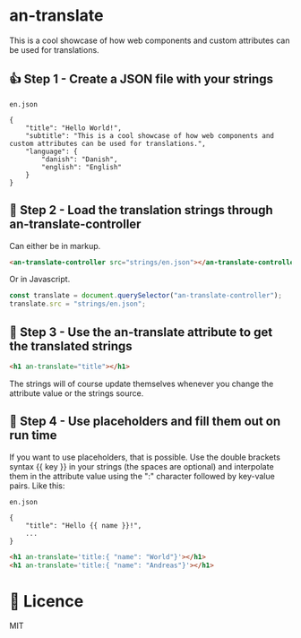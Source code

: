 # an-translate

This is a cool showcase of how web components and custom attributes can be used for translations.

## 👍 Step 1 - Create a JSON file with your strings
```
en.json

{
	"title": "Hello World!",
	"subtitle": "This is a cool showcase of how web components and custom attributes can be used for translations.",
	"language": {
		"danish": "Danish",
		"english": "English"
	}
}

```

## 👊 Step 2 - Load the translation strings through an-translate-controller

Can either be in markup.

```html
<an-translate-controller src="strings/en.json"></an-translate-controller>
```

Or in Javascript.
```js
const translate = document.querySelector("an-translate-controller");
translate.src = "strings/en.json";
```

## 💪 Step 3 - Use the an-translate attribute to get the translated strings

```html
<h1 an-translate="title"></h1>
```

The strings will of course update themselves whenever you change the attribute value or the strings source.

## 🤘 Step 4 - Use placeholders and fill them out on run time

If you want to use placeholders, that is possible. Use the double brackets syntax {{ key }} in your strings (the spaces are optional) and interpolate them in the attribute value using the ":" character followed by key-value pairs. Like this:
```
en.json

{
	"title": "Hello {{ name }}!",
	...
}

```

```html
<h1 an-translate='title:{ "name": "World"}'></h1>
<h1 an-translate='title:{ "name": "Andreas"}'></h1>
```

# 👏 Licence
MIT